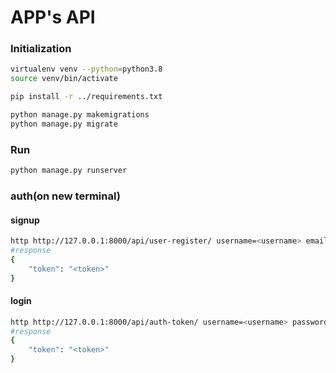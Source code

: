 # APP's API


### Initialization
```sh
virtualenv venv --python=python3.8
source venv/bin/activate

pip install -r ../requirements.txt

python manage.py makemigrations
python manage.py migrate

```
### Run
```sh
python manage.py runserver
```
### auth(on new terminal)
#### signup
```sh
http http://127.0.0.1:8000/api/user-register/ username=<username> email=<something@email.com> password=<password123>
#response
{
    "token": "<token>"
}

```
#### login
```sh
http http://127.0.0.1:8000/api/auth-token/ username=<username> password=<password123>
#response
{
    "token": "<token>"
}

```
